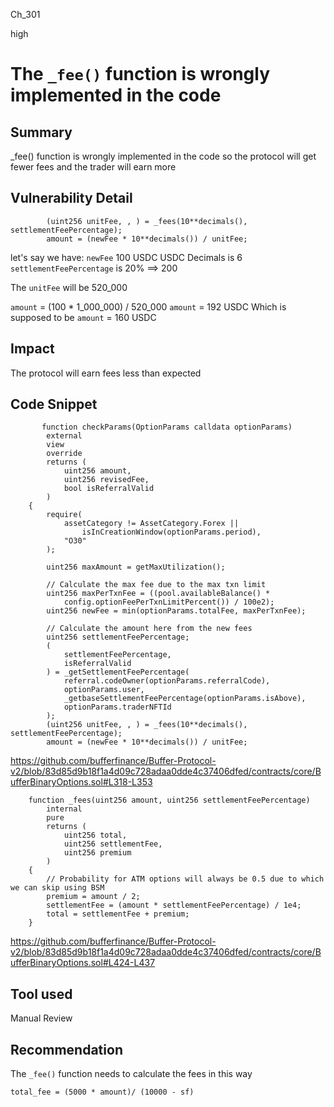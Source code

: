Ch_301

high

# The `_fee()` function is wrongly implemented in the code

## Summary
 _fee() function is wrongly implemented in the code so the protocol will get fewer fees and the trader will earn more

## Vulnerability Detail
```solidity
        (uint256 unitFee, , ) = _fees(10**decimals(), settlementFeePercentage);
        amount = (newFee * 10**decimals()) / unitFee;
```
let's say we have:
`newFee` 100 USDC
USDC Decimals is 6
`settlementFeePercentage` is 20% ==> 200

The `unitFee` will be 520_000

`amount` = (100 * 1_000_000) / 520_000 
`amount` = 192 USDC
Which is supposed to be  `amount` = 160 USDC

## Impact
The protocol will earn fees less than expected

## Code Snippet
```solidity
       function checkParams(OptionParams calldata optionParams)
        external
        view
        override
        returns (
            uint256 amount,
            uint256 revisedFee,
            bool isReferralValid
        )
    {
        require(
            assetCategory != AssetCategory.Forex ||
                isInCreationWindow(optionParams.period),
            "O30"
        );

        uint256 maxAmount = getMaxUtilization();

        // Calculate the max fee due to the max txn limit
        uint256 maxPerTxnFee = ((pool.availableBalance() *
            config.optionFeePerTxnLimitPercent()) / 100e2);
        uint256 newFee = min(optionParams.totalFee, maxPerTxnFee);

        // Calculate the amount here from the new fees
        uint256 settlementFeePercentage;
        (
            settlementFeePercentage,
            isReferralValid
        ) = _getSettlementFeePercentage(
            referral.codeOwner(optionParams.referralCode),
            optionParams.user,
            _getbaseSettlementFeePercentage(optionParams.isAbove),
            optionParams.traderNFTId
        );
        (uint256 unitFee, , ) = _fees(10**decimals(), settlementFeePercentage);
        amount = (newFee * 10**decimals()) / unitFee;

```
https://github.com/bufferfinance/Buffer-Protocol-v2/blob/83d85d9b18f1a4d09c728adaa0dde4c37406dfed/contracts/core/BufferBinaryOptions.sol#L318-L353

```solidity
    function _fees(uint256 amount, uint256 settlementFeePercentage)
        internal
        pure
        returns (
            uint256 total,
            uint256 settlementFee,
            uint256 premium
        )
    {
        // Probability for ATM options will always be 0.5 due to which we can skip using BSM
        premium = amount / 2;
        settlementFee = (amount * settlementFeePercentage) / 1e4;
        total = settlementFee + premium;
    }

```
https://github.com/bufferfinance/Buffer-Protocol-v2/blob/83d85d9b18f1a4d09c728adaa0dde4c37406dfed/contracts/core/BufferBinaryOptions.sol#L424-L437

## Tool used

Manual Review

## Recommendation
The `_fee()` function needs to calculate the fees in this way
```solidity
total_fee = (5000 * amount)/ (10000 - sf)
```
